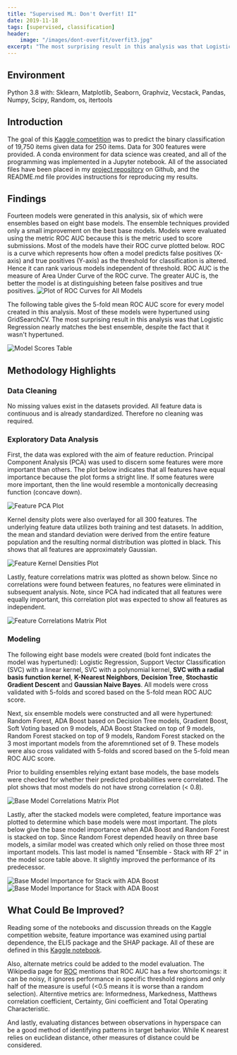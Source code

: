 ```yaml
---
title: "Supervised ML: Don't Overfit! II"
date: 2019-11-18
tags: [supervised, classification]
header:
    image: "/images/dont-overfit/overfit3.jpg"
excerpt: "The most surprising result in this analysis was that Logistic Regression nearly matches the best ensemble, despite the fact that it wasn't hypertuned."
---
```


## Environment
Python 3.8 with: Sklearn, Matplotlib, Seaborn, Graphviz, Vecstack, Pandas, Numpy, Scipy, Random, os, itertools

## Introduction
The goal of this [Kaggle competition](https://www.kaggle.com/c/dont-overfit-ii/overview) was to predict the binary classification of 19,750 items given data for 250 items.  Data for 300 features were provided. A conda environment for data science was created, and all of the programming was implemented in a Jupyter notebook.  All of the associated files have been placed in my [project repository](https://github.com/buckeye17/titanic) on Github, and the README.md file provides instructions for reproducing my results.

## Findings
Fourteen models were generated in this analysis, six of which were ensembles based on eight base models.  The ensemble techniques provided only a small improvement on the best base models. Models were evaluated using the metric ROC AUC because this is the metric used to score submissions.  Most of the models have their ROC curve plotted below.  ROC is a curve which represents how often a model predicts false positives (X-axis) and true positives (Y-axis) as the threshold for classification is altered.  Hence it can rank various models independent of threshold.  ROC AUC is the measure of Area Under Curve of the ROC curve.  The greater AUC is, the better the model is at distinguishing beteen false positives and true positives.
<img src="{{ site.url }}{{ site.baseurl }}/images/dont-overfit/ROC-curves.png" alt="Plot of ROC Curves for All Models">

The following table gives the 5-fold mean ROC AUC score for every model created in this analysis.  Most of these models were hypertuned using GridSearchCV.  The most surprising result in this analysis was that Logistic Regression nearly matches the best ensemble, despite the fact that it wasn't hypertuned.

<img src="{{ site.url }}{{ site.baseurl }}/images/dont-overfit/Model-Scores-Tbl3.png" alt="Model Scores Table">

## Methodology Highlights
### Data Cleaning
No missing values exist in the datasets provided.  All feature data is continuous and is already standardized.  Therefore no cleaning was required.

### Exploratory Data Analysis
First, the data was explored with the aim of feature reduction.  Principal Component Analysis (PCA) was used to discern some features were more important than others.  The plot below indicates that all features have equal importance because the plot forms a stright line.  If some features were more important, then the line would resemble a montonically decreasing function (concave down).

<img src="{{ site.url }}{{ site.baseurl }}/images/dont-overfit/Feature-PCA.png" alt="Feature PCA Plot">

Kernel density plots were also overlayed for all 300 features.  The underlying feature data utilizes both training and test datasets.  In addition, the mean and standard deviation were derived from the entire feature population and the resulting normal distribution was plotted in black.  This shows that all features are approximately Gaussian.

<img src="{{ site.url }}{{ site.baseurl }}/images/dont-overfit/Feature-Kernel-Densities.png" alt="Feature Kernel Densities Plot">

Lastly, feature correlations matrix was plotted as shown below.  Since no correlations were found between features, no features were eliminated in subsequent analysis.  Note, since PCA had indicated that all features were equally important, this correlation plot was expected to show all features as independent.

<img src="{{ site.url }}{{ site.baseurl }}/images/dont-overfit/Feature-Correlations.png" alt="Feature Correlations Matrix Plot">

### Modeling
The following eight base models were created (bold font indicates the model was hypertuned): Logistic Regression, Support Vector Classification (SVC) with a linear kernel, SVC with a polynomial kernel, **SVC with a radial basis function kernel**, **K-Nearest Neighbors**, **Decision Tree**, **Stochastic Gradient Descent** and **Gaussian Naive Bayes**.  All models were cross validated with 5-folds and scored based on the 5-fold mean ROC AUC score.

Next, six ensemble models were constructed and all were hypertuned: Random Forest, ADA Boost based on Decision Tree models, Gradient Boost, Soft Voting based on 9 models, ADA Boost Stacked on top of 9 models, Random Forest stacked on top of 9 models, Random Forest stacked on the 3 most important models from the aforemntioned set of 9.  These models were also cross validated with 5-folds and scored based on the 5-fold mean ROC AUC score.

Prior to building ensembles relying extant base models, the base models were checked for whether their predicted probabilities were correlated.  The plot shows that most models do not have strong correlation (< 0.8).

<img src="{{ site.url }}{{ site.baseurl }}/images/dont-overfit/Base-Model-Corr.png" alt="Base Model Correlations Matrix Plot">

Lastly, after the stacked models were completed, feature importance was plotted to determine which base models were most important.  The plots below give the base model importance when ADA Boost and Random Forest is stacked on top.  Since Random Forest depended heavily on three base models, a similar model was created which only relied on those three most important models.  This last model is named "Ensemble - Stack with RF 2" in the model score table above.  It slightly improved the performance of its predecessor.

<img src="{{ site.url }}{{ site.baseurl }}/images/dont-overfit/ADA-Stack-Model-Importance.png" alt="Base Model Importance for Stack with ADA Boost">

<img src="{{ site.url }}{{ site.baseurl }}/images/dont-overfit/RF-Stack-Model-Importance.png" alt="Base Model Importance for Stack with ADA Boost">

## What Could Be Improved?
Reading some of the notebooks and discussion threads on the Kaggle competition website, feature importance was examined using partial dependence, the ELI5 package and the SHAP package. All of these are defined in this [Kaggle notebook](https://www.kaggle.com/mjbahmani/tutorial-on-ensemble-learning-don-t-overfit).

Also, alternate metrics could be added to the model evaluation.  The Wikipedia page for [ROC](https://en.wikipedia.org/wiki/Receiver_operating_characteristic) mentions that ROC AUC has a few shortcomings: it can be noisy, it ignores performance in specific threshold regions and only half of the measure is useful (<0.5 means it is worse than a random selection).  Alterntive metrics are: Informedness, Markedness, Matthews correlation coefficient, Certainty, Gini coefficient and Total Operating Characteristic.

And lastly, evaluating distances between observations in hyperspace can be a good method of identifying patterns in target behavior. While K nearest relies on euclidean distance, other measures of distance could be considered.